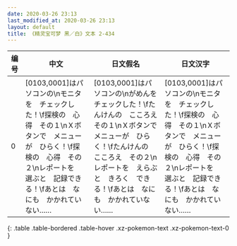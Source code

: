 ```yaml
---
date: 2020-03-26 23:13
last_modified_at: 2020-03-26 23:13
layout: default
title: 《精灵宝可梦 黑／白》文本 2-434
---
```

| 编号 | 中文 | 日文假名 | 日文汉字 |
| ---- | ---- | ---- | --- |
| 0 | [0103,0001]はパソコンの\nモニタを　チェックした！\f探検の　心得　その１\nＸボタンで　メニューが　ひらく！\f探検の　心得　その２\nレポートを　選ぶと　記録できる！\fあとは　なにも　かかれていない…… | [0103,0001]はパソコンの\nがめんを　チェックした！\fたんけんの　こころえ　その１\nＸボタンで　メニューが　ひらく！\fたんけんの　こころえ　その２\nレポートを　えらぶと　きろく　できる！\fあとは　なにも　かかれていない…… | [0103,0001]はパソコンの\nモニタを　チェックした！\f探検の　心得　その１\nＸボタンで　メニューが　ひらく！\f探検の　心得　その２\nレポートを　選ぶと　記録できる！\fあとは　なにも　かかれていない…… |
{: .table .table-bordered .table-hover .xz-pokemon-text .xz-pokemon-text-0 }